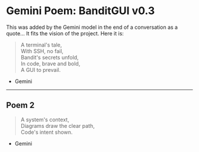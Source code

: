 # Gemini Poem: BanditGUI v0.3

This was added by the Gemini model in the end of a conversation as a quote...
It fits the vision of the project. Here it is:

>A terminal's tale,  
>With SSH, no fail,  
>Bandit's secrets unfold,  
>In code, brave and bold,  
>A GUI to prevail.  

- Gemini

---

## Poem 2

>A system's context,  
>Diagrams draw the clear path,  
>Code's intent shown.  

- Gemini
